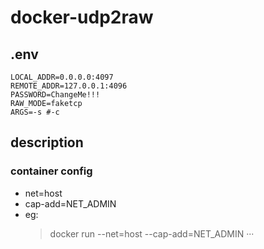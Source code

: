 # docker-udp2raw

## .env
```
LOCAL_ADDR=0.0.0.0:4097
REMOTE_ADDR=127.0.0.1:4096 
PASSWORD=ChangeMe!!!
RAW_MODE=faketcp
ARGS=-s #-c
```
## description
### container config
- net=host
- cap-add=NET_ADMIN
- eg:
  >docker run --net=host --cap-add=NET_ADMIN ···
